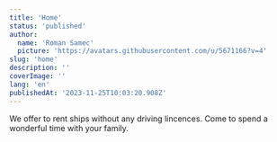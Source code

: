 ```yaml
---
title: 'Home'
status: 'published'
author:
  name: 'Roman Samec'
  picture: 'https://avatars.githubusercontent.com/u/5671166?v=4'
slug: 'home'
description: ''
coverImage: ''
lang: 'en'
publishedAt: '2023-11-25T10:03:20.908Z'
---
```


We offer to rent ships without any driving lincences. Come to spend a wonderful time with your family.